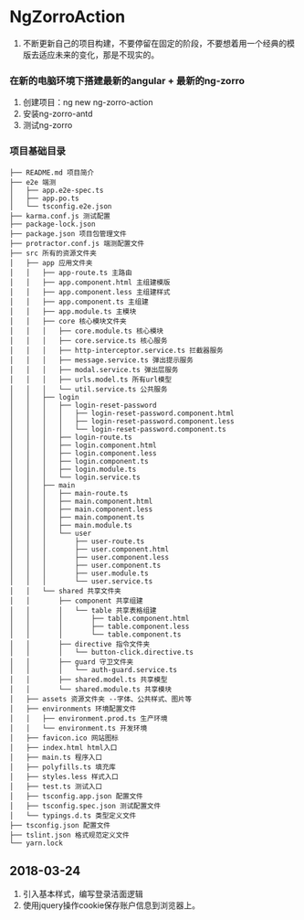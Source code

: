 # NgZorroAction
1. 不断更新自己的项目构建，不要停留在固定的阶段，不要想着用一个经典的模版去适应未来的变化，那是不现实的。
### 在新的电脑环境下搭建最新的angular + 最新的ng-zorro
1. 创建项目：ng new ng-zorro-action
2. 安装ng-zorro-antd
3. 测试ng-zorro
### 项目基础目录
    ├── README.md 项目简介
    ├── e2e 端测
    │   ├── app.e2e-spec.ts
    │   ├── app.po.ts
    │   └── tsconfig.e2e.json
    ├── karma.conf.js 测试配置
    ├── package-lock.json
    ├── package.json 项目包管理文件
    ├── protractor.conf.js 端测配置文件
    ├── src 所有的资源文件夹
    │   ├── app 应用文件夹
    │   │   ├── app-route.ts 主路由
    │   │   ├── app.component.html 主组建模版
    │   │   ├── app.component.less 主组建样式
    │   │   ├── app.component.ts 主组建
    │   │   ├── app.module.ts 主模块
    │   │   ├── core 核心模块文件夹
    │   │   │   ├── core.module.ts 核心模块
    │   │   │   ├── core.service.ts 核心服务
    │   │   │   ├── http-interceptor.service.ts 拦截器服务
    │   │   │   ├── message.service.ts 弹出提示服务
    │   │   │   ├── modal.service.ts 弹出层服务
    │   │   │   ├── urls.model.ts 所有url模型
    │   │   │   └── util.service.ts 公共服务
    │   │   ├── login
    │   │   │   ├── login-reset-password
    │   │   │   │   ├── login-reset-password.component.html
    │   │   │   │   ├── login-reset-password.component.less
    │   │   │   │   └── login-reset-password.component.ts
    │   │   │   ├── login-route.ts
    │   │   │   ├── login.component.html
    │   │   │   ├── login.component.less
    │   │   │   ├── login.component.ts
    │   │   │   ├── login.module.ts
    │   │   │   └── login.service.ts
    │   │   ├── main
    │   │   │   ├── main-route.ts
    │   │   │   ├── main.component.html
    │   │   │   ├── main.component.less
    │   │   │   ├── main.component.ts
    │   │   │   ├── main.module.ts
    │   │   │   └── user
    │   │   │       ├── user-route.ts
    │   │   │       ├── user.component.html
    │   │   │       ├── user.component.less
    │   │   │       ├── user.component.ts
    │   │   │       ├── user.module.ts
    │   │   │       └── user.service.ts
    │   │   └── shared 共享文件夹
    │   │       ├── component 共享组建
    │   │       │   └── table 共享表格组建
    │   │       │       ├── table.component.html
    │   │       │       ├── table.component.less
    │   │       │       └── table.component.ts
    │   │       ├── directive 指令文件夹
    │   │       │   └── button-click.directive.ts
    │   │       ├── guard 守卫文件夹
    │   │       │   └── auth-guard.service.ts
    │   │       ├── shared.model.ts 共享模型
    │   │       └── shared.module.ts 共享模块
    │   ├── assets 资源文件夹 --字体、公共样式、图片等
    │   ├── environments 环境配置文件
    │   │   ├── environment.prod.ts 生产环境
    │   │   └── environment.ts 开发环境
    │   ├── favicon.ico 网站图标
    │   ├── index.html html入口
    │   ├── main.ts 程序入口
    │   ├── polyfills.ts 填充库
    │   ├── styles.less 样式入口
    │   ├── test.ts 测试入口
    │   ├── tsconfig.app.json 配置文件
    │   ├── tsconfig.spec.json 测试配置文件
    │   └── typings.d.ts 类型定义文件
    ├── tsconfig.json 配置文件
    ├── tslint.json 格式规范定义文件
    └── yarn.lock
    
## 2018-03-24
  1. 引入基本样式，编写登录洁面逻辑
  2. 使用jquery操作cookie保存账户信息到浏览器上。


